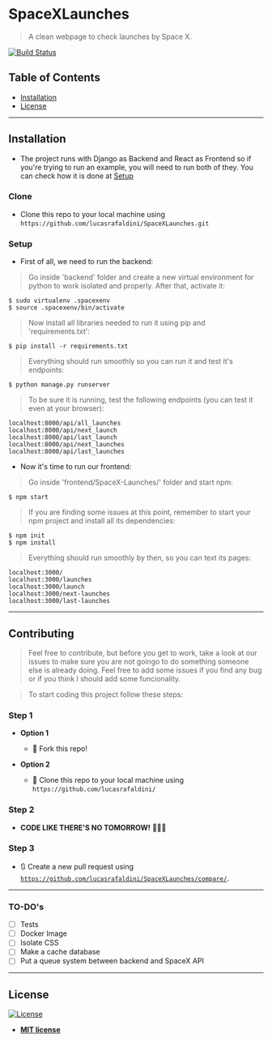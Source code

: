 #

# SpaceXLaunches

> A clean webpage to check launches by Space X.

[![Build Status](http://img.shields.io/travis/badges/badgerbadgerbadger.svg?style=flat-square)](https://travis-ci.org/badges/badgerbadgerbadger)

## Table of Contents

- [Installation](#installation)
- [License](#license)

---

## Installation

- The project runs with Django as Backend and React as Frontend so if you're trying to run an example, you will need to run both of they. You can check how it is done at [Setup](#setup)

### Clone

- Clone this repo to your local machine using `https://github.com/lucasrafaldini/SpaceXLaunches.git`

### Setup

- First of all, we need to run the backend:

> Go inside 'backend' folder and create a new virtual environment for python to work isolated and properly. After that, activate it:

```shell
$ sudo virtualenv .spacexenv
$ source .spacexenv/bin/activate
```

> Now install all libraries needed to run it using pip and 'requirements.txt':

```shell
$ pip install -r requirements.txt
```

> Everything should run smoothly so you can run it and test it's endpoints:

```shell
$ python manage.py runserver
```

> To be sure it is running, test the following endpoints (you can test it even at your browser):

```shell
localhost:8000/api/all_launches
localhost:8000/api/next_launch
localhost:8000/api/last_launch
localhost:8000/api/next_launches
localhost:8000/api/last_launches
```

- Now it's time to run our frontend:

> Go inside 'frontend/SpaceX-Launches/' folder and start npm:

```shell
$ npm start
```

> If you are finding some issues at this point, remember to start your npm project and install all its dependencies:

```shell
$ npm init
$ npm install
```

> Everything should run smoothly by then, so you can text its pages:

```shell
localhost:3000/
localhost:3000/launches
localhost:3000/launch
localhost:3000/next-launches
localhost:3000/last-launches
```

---

## Contributing

> Feel free to contribute, but before you get to work, take a look at our issues to make sure you are not goingo to do something someone else is already doing. Feel free to add some issues if you find any bug or if you think I should add some funcionality.

> To start coding this project follow these steps:

### Step 1

- **Option 1**

  - 🍴 Fork this repo!

- **Option 2**
  - 👯 Clone this repo to your local machine using `https://github.com/lucasrafaldini/`

### Step 2

- **CODE LIKE THERE'S NO TOMORROW!** 🔨🔨🔨

### Step 3

- 🔃 Create a new pull request using <a href="https://github.com/lucasrafaldini/SpaceXLaunches/compare/" target="_blank">`https://github.com/lucasrafaldini/SpaceXLaunches/compare/`</a>.

---

### TO-DO's

- [ ] Tests
- [ ] Docker Image
- [ ] Isolate CSS
- [ ] Make a cache database
- [ ] Put a queue system between backend and SpaceX API

---

## License

[![License](http://img.shields.io/:license-mit-blue.svg?style=flat-square)](http://badges.mit-license.org)

- **[MIT license](http://opensource.org/licenses/mit-license.php)**
